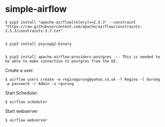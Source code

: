 # simple-airflow

```
$ pip3 install "apache-airflow[celery]==2.5.3" --constraint "https://raw.githubusercontent.com/apache/airflow/constraints-2.5.3/constraints-3.7.txt"


$ pip3 install psycopg2-binary


$ pip3 install apache-airflow-providers-postgres  -- This is needed to be able to make connection to postgres from the UI.
```

Create a user:
```
$ airflow users create -e reginagurung@yahoo.co.uk -f Regina -l Gurung -p password -r Admin -u rgurung
```

Start Scheduler:
```
$ airflow scheduler
```

Start webserver
```
$ airflow webserver
```
